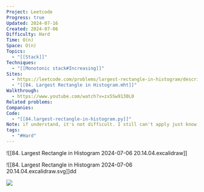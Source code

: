 ```yaml
---
Project: Leetcode
Progress: true
Updated: 2024-07-16
Created: 2024-07-06
Difficulty: Hard
Time: O(n)
Space: O(n)
Topics:
  - "[[Stack]]"
Techniques:
  - "[[Monotonic stack#Increasing]]"
Sites:
  - https://leetcode.com/problems/largest-rectangle-in-histogram/description/
  - "[[84. Largest Rectangle in Histogram.mht]]"
Walkthrough:
  - https://www.youtube.com/watch?v=zx5Sw9130L0
Related problems: 
Companies: 
Code:
  - "[[84.largest-rectangle-in-histogram.py]]"
Note: if understand, it's not difficult. I still can't apply just know how to fix it.
tags:
  - "#Hard"
---
```


![[84. Largest Rectangle in Histogram 2024-07-06 20.14.04.excalidraw]]



![[84. Largest Rectangle in Histogram 2024-07-06 20.14.04.excalidraw.svg]]dd


![](House%20Robber%20II%202024-06-23%2000.53.09.excalidraw)